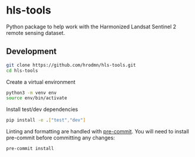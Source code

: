 # hls-tools
Python package to help work with the Harmonized Landsat Sentinel 2 remote sensing dataset.

## Development

```sh
git clone https://github.com/hrodmn/hls-tools.git
cd hls-tools
```

Create a virtual environment
```sh
python3 -m venv env
source env/bin/activate
```

Install test/dev dependencies
```sh
pip install -e .["test","dev"]
```

Linting and formatting are handled with [pre-commit](https://pre-commit.com/).
You will need to install pre-commit before committing any changes:
```sh
pre-commit install
```
